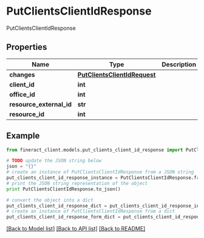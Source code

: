 # PutClientsClientIdResponse

PutClientsClientIdResponse

## Properties

Name | Type | Description | Notes
------------ | ------------- | ------------- | -------------
**changes** | [**PutClientsClientIdRequest**](PutClientsClientIdRequest.md) |  | [optional] 
**client_id** | **int** |  | [optional] 
**office_id** | **int** |  | [optional] 
**resource_external_id** | **str** |  | [optional] 
**resource_id** | **int** |  | [optional] 

## Example

```python
from fineract_client.models.put_clients_client_id_response import PutClientsClientIdResponse

# TODO update the JSON string below
json = "{}"
# create an instance of PutClientsClientIdResponse from a JSON string
put_clients_client_id_response_instance = PutClientsClientIdResponse.from_json(json)
# print the JSON string representation of the object
print PutClientsClientIdResponse.to_json()

# convert the object into a dict
put_clients_client_id_response_dict = put_clients_client_id_response_instance.to_dict()
# create an instance of PutClientsClientIdResponse from a dict
put_clients_client_id_response_form_dict = put_clients_client_id_response.from_dict(put_clients_client_id_response_dict)
```
[[Back to Model list]](../README.md#documentation-for-models) [[Back to API list]](../README.md#documentation-for-api-endpoints) [[Back to README]](../README.md)


